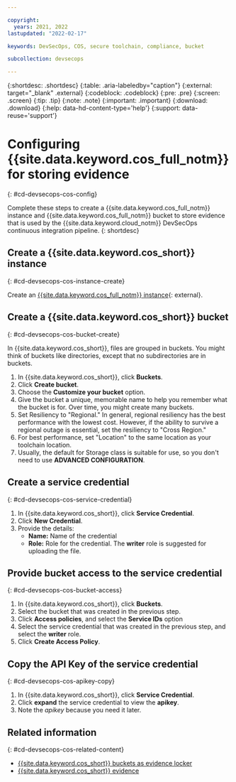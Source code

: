 ```yaml
---

copyright:
  years: 2021, 2022
lastupdated: "2022-02-17"

keywords: DevSecOps, COS, secure toolchain, compliance, bucket

subcollection: devsecops

---
```


{:shortdesc: .shortdesc}
{:table: .aria-labeledby="caption"}
{:external: target="_blank" .external}
{:codeblock: .codeblock}
{:pre: .pre}
{:screen: .screen}
{:tip: .tip}
{:note: .note}
{:important: .important}
{:download: .download}
{:help: data-hd-content-type='help'}
{:support: data-reuse='support'}

# Configuring {{site.data.keyword.cos_full_notm}} for storing evidence
{: #cd-devsecops-cos-config}

Complete these steps to create a {{site.data.keyword.cos_full_notm}} instance and {{site.data.keyword.cos_full_notm}} bucket to store evidence that is used by the {{site.data.keyword.cloud_notm}} DevSecOps continuous integration pipeline.
{: shortdesc}

## Create a {{site.data.keyword.cos_short}} instance
{: #cd-devsecops-cos-instance-create}

Create an [{{site.data.keyword.cos_full_notm}} instance](https://cloud.ibm.com/catalog/services/cloud-object-storage){: external}.

## Create a {{site.data.keyword.cos_short}} bucket
{: #cd-devsecops-cos-bucket-create}

In {{site.data.keyword.cos_short}}, files are grouped in buckets. You might think of buckets like directories, except that no subdirectories are in buckets.

1. In {{site.data.keyword.cos_short}}, click **Buckets**.
2. Click **Create bucket**.
3. Choose the **Customize your bucket** option.
4. Give the bucket a unique, memorable name to help you remember what the bucket is for. Over time, you might create many buckets.
5. Set Resiliency to "Regional." In general, regional resiliency has the best performance with the lowest cost. However, if the ability to survive a regional outage is essential, set the resiliency to "Cross Region."
6. For best performance, set "Location" to the same location as your toolchain location.
7. Usually, the default for Storage class is suitable for use, so you don't need to use **ADVANCED CONFIGURATION**.

## Create a service credential
{: #cd-devsecops-cos-service-credential}

1. In {{site.data.keyword.cos_short}}, click **Service Credential**.
2. Click **New Credential**.
3. Provide the details:
   *  **Name:** Name of the credential
   *  **Role:** Role for the credential. The **writer** role is suggested for uploading the file.

## Provide bucket access to the service credential
{: #cd-devsecops-cos-bucket-access}

1. In {{site.data.keyword.cos_short}}, click **Buckets**.
2. Select the bucket that was created in the previous step.
3. Click **Access policies**, and select the **Service IDs** option
4. Select the service credential that was created in the previous step, and select the **writer** role.
5. Click **Create Access Policy**.

## Copy the API Key of the service credential
{: #cd-devsecops-cos-apikey-copy}

1. In {{site.data.keyword.cos_short}}, click **Service Credential**.
2. Click **expand** the service credential to view the **apikey**. 
3. Note the *apikey* because you need it later.

## Related information
{: #cd-devsecops-cos-related-content}

* [{{site.data.keyword.cos_short}} buckets as evidence locker](/docs/devsecops?topic=devsecops-cd-devsecops-cos-bucket-evidence)
* [{{site.data.keyword.cos_short}} evidence](/docs/devsecops?topic=devsecops-cd-devsecops-evidence#cd-devsecops-lockers-cos)
